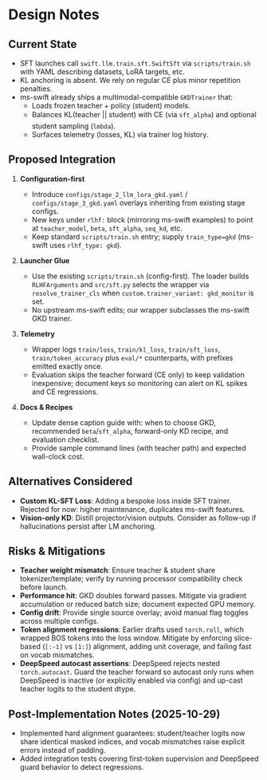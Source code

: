 # Design Notes

## Current State
- SFT launches call `swift.llm.train.sft.SwiftSft` via `scripts/train.sh` with YAML describing datasets, LoRA targets, etc.
- KL anchoring is absent. We rely on regular CE plus minor repetition penalties.
- ms-swift already ships a multimodal-compatible `GKDTrainer` that:
  - Loads frozen teacher + policy (student) models.
  - Balances KL(teacher || student) with CE (via `sft_alpha`) and optional student sampling (`lmbda`).
  - Surfaces telemetry (losses, KL) via trainer log history.

## Proposed Integration
1. **Configuration-first**
   - Introduce `configs/stage_2_llm_lora_gkd.yaml` / `configs/stage_3_gkd.yaml` overlays inheriting from existing stage configs.
   - New keys under `rlhf:` block (mirroring ms-swift examples) to point at `teacher_model`, `beta`, `sft_alpha`, `seq_kd`, etc.
   - Keep standard `scripts/train.sh` entry; supply `train_type=gkd` (ms-swift uses `rlhf_type: gkd`).

2. **Launcher Glue**
   - Use the existing `scripts/train.sh` (config-first). The loader builds `RLHFArguments` and `src/sft.py` selects the wrapper via `resolve_trainer_cls` when `custom.trainer_variant: gkd_monitor` is set.
   - No upstream ms-swift edits; our wrapper subclasses the ms-swift GKD trainer.

3. **Telemetry**
   - Wrapper logs `train/loss`, `train/kl_loss`, `train/sft_loss`, `train/token_accuracy` plus `eval/*` counterparts, with prefixes emitted exactly once.
   - Evaluation skips the teacher forward (CE only) to keep validation inexpensive; document keys so monitoring can alert on KL spikes and CE regressions.

4. **Docs & Recipes**
   - Update dense caption guide with: when to choose GKD, recommended `beta`/`sft_alpha`, forward-only KD recipe, and evaluation checklist.
   - Provide sample command lines (with teacher path) and expected wall-clock cost.

## Alternatives Considered
- **Custom KL-SFT Loss**: Adding a bespoke loss inside SFT trainer. Rejected for now: higher maintenance, duplicates ms-swift features.
- **Vision-only KD**: Distill projector/vision outputs. Consider as follow-up if hallucinations persist after LM anchoring.

## Risks & Mitigations
- **Teacher weight mismatch**: Ensure teacher & student share tokenizer/template; verify by running processor compatibility check before launch.
- **Performance hit**: GKD doubles forward passes. Mitigate via gradient accumulation or reduced batch size; document expected GPU memory.
- **Config drift**: Provide single source overlay; avoid manual flag toggles across multiple configs.
- **Token alignment regressions**: Earlier drafts used `torch.roll`, which wrapped BOS tokens into the loss window. Mitigate by enforcing slice-based (`[:-1]` vs `[1:]`) alignment, adding unit coverage, and failing fast on vocab mismatches.
- **DeepSpeed autocast assertions**: DeepSpeed rejects nested `torch.autocast`. Guard the teacher forward so autocast only runs when DeepSpeed is inactive (or explicitly enabled via config) and up-cast teacher logits to the student dtype.

## Post-Implementation Notes (2025-10-29)
- Implemented hard alignment guarantees: student/teacher logits now share identical masked indices, and vocab mismatches raise explicit errors instead of padding.
- Added integration tests covering first-token supervision and DeepSpeed guard behavior to detect regressions.
